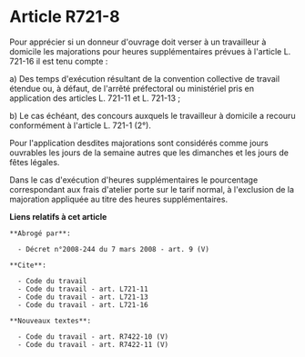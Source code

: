 # Article R721-8

Pour apprécier si un donneur d'ouvrage doit verser à un travailleur à domicile les majorations pour heures supplémentaires
prévues à l'article L. 721-16 il est tenu compte :

a) Des temps d'exécution résultant de la convention collective de travail étendue ou, à défaut, de l'arrêté préfectoral ou
ministériel pris en application des articles L. 721-11 et L. 721-13 ;

b) Le cas échéant, des concours auxquels le travailleur à domicile a recouru conformément à l'article L. 721-1 (2°).

Pour l'application desdites majorations sont considérés comme jours ouvrables les jours de la semaine autres que les
dimanches et les jours de fêtes légales.

Dans le cas d'exécution d'heures supplémentaires le pourcentage correspondant aux frais d'atelier porte sur le tarif normal,
à l'exclusion de la majoration appliquée au titre des heures supplémentaires.

**Liens relatifs à cet article**

	**Abrogé par**:

	  - Décret n°2008-244 du 7 mars 2008 - art. 9 (V)

	**Cite**:

	  - Code du travail
	  - Code du travail - art. L721-11
	  - Code du travail - art. L721-13
	  - Code du travail - art. L721-16

	**Nouveaux textes**:

	  - Code du travail - art. R7422-10 (V)
	  - Code du travail - art. R7422-11 (V)
